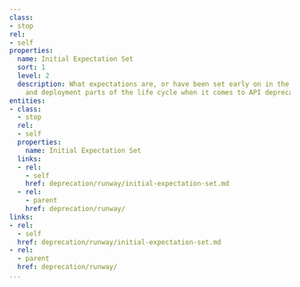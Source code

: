 ```yaml
---
class:
- stop
rel:
- self
properties:
  name: Initial Expectation Set
  sort: 1
  level: 2
  description: What expectations are, or have been set early on in the API design,
    and deployment parts of the life cycle when it comes to API deprecation.
entities:
- class:
  - stop
  rel:
  - self
  properties:
    name: Initial Expectation Set
  links:
  - rel:
    - self
    href: deprecation/runway/initial-expectation-set.md
  - rel:
    - parent
    href: deprecation/runway/
links:
- rel:
  - self
  href: deprecation/runway/initial-expectation-set.md
- rel:
  - parent
  href: deprecation/runway/
...
```

